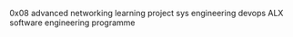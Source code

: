 0x08 advanced networking learning project
sys engineering devops
ALX software engineering programme
